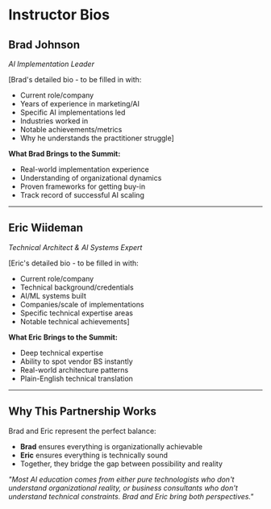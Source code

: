 # Instructor Bios

## Brad Johnson
*AI Implementation Leader*

[Brad's detailed bio - to be filled in with:
- Current role/company
- Years of experience in marketing/AI
- Specific AI implementations led
- Industries worked in
- Notable achievements/metrics
- Why he understands the practitioner struggle]

**What Brad Brings to the Summit:**
- Real-world implementation experience
- Understanding of organizational dynamics
- Proven frameworks for getting buy-in
- Track record of successful AI scaling

---

## Eric Wiideman
*Technical Architect & AI Systems Expert*

[Eric's detailed bio - to be filled in with:
- Current role/company
- Technical background/credentials
- AI/ML systems built
- Companies/scale of implementations
- Specific technical expertise areas
- Notable technical achievements]

**What Eric Brings to the Summit:**
- Deep technical expertise
- Ability to spot vendor BS instantly
- Real-world architecture patterns
- Plain-English technical translation

---

## Why This Partnership Works

Brad and Eric represent the perfect balance:
- **Brad** ensures everything is organizationally achievable
- **Eric** ensures everything is technically sound
- Together, they bridge the gap between possibility and reality

*"Most AI education comes from either pure technologists who don't understand organizational reality, or business consultants who don't understand technical constraints. Brad and Eric bring both perspectives."*